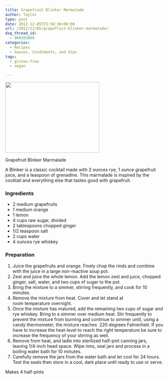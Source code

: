```yaml
---
title: Grapefruit Blinker Marmalade
author: Taylor
type: post
date: 2012-12-05T23:58:36+00:00
url: /2012/12/05/grapefruit-blinker-marmalade/
dsq_thread_id:
  - 960283008
categories:
  - Recipes
  - Sauces, Condiments, and Dips
tags:
  - gluten-free
  - vegan

---
```

<div id="attachment_2249" style="width: 310px" class="wp-caption alignright">
  <a href="{{% mediaroot %}}uploads/2012/12/PC051984.jpg" rel="lightbox[2221]"><img class="size-medium wp-image-2249" title="Grapefruit Blinker Marmalade" src="{{% mediaroot %}}uploads/2012/12/PC051984-300x225.jpg" alt="" width="300" height="225" srcset="{{% mediaroot %}}uploads/2012/12/PC051984-300x225.jpg 300w, {{% mediaroot %}}uploads/2012/12/PC051984.jpg 800w" sizes="(max-width: 300px) 100vw, 300px" /></a>
  
  <p class="wp-caption-text">
    Grapefruit Blinker Marmalade
  </p>
</div>

A Blinker is a classic cocktail made with 2 ounces rye, 1 ounce grapefruit juice, and a teaspoon of grenadine. This marmalade is inspired by the cocktail and everything else that tastes good with grapefruit.

### Ingredients

  * 2 medium grapefruits
  * 1 medium orange
  * 1 lemon
  * 4 cups raw sugar, divided
  * 2 tablespoons chopped ginger
  * 1/2 teaspoon salt
  * 2 cups water
  * 4 ounces rye whiskey

### Preparation

  1. Juice the grapefruits and orange. Finely chop the rinds and combine with the juice in a large non-reactive soup pot.
  2. Zest and juice the whole lemon. Add the lemon zest and juice, chopped ginger, salt, water, and two cups of sugar to the pot.
  3. Bring the mixture to a simmer, stirring frequently, and cook for 10 minutes.
  4. Remove the mixture from heat. Cover and let stand at room temperature overnight.
  5. Once the mixture has matured, add the remaining two cups of sugar and rye whiskey. Bring to a simmer over medium heat. Stir frequently to prevent the mixture from burning and continue to simmer until, using a candy thermometer, the mixture reaches  220 degrees Fahrenheit. If you have to increase the heat-level to reach the right temperature be sure to increase the frequency of your stirring as well.
  6. Remove from heat, and ladle into sterilized half-pint canning jars, leaving 1/4-inch head space. Wipe rims, seal jars and process in a boiling water bath for 10 minutes.
  7. Carefully remove the jars from the water bath and let cool for 24 hours. Test the seals then store in a cool, dark place until ready to use or serve.

Makes 4 half-pints